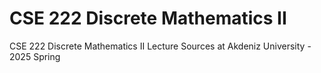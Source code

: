 # CSE 222 Discrete Mathematics II
 CSE 222 Discrete Mathematics II Lecture Sources at Akdeniz University - 2025 Spring
